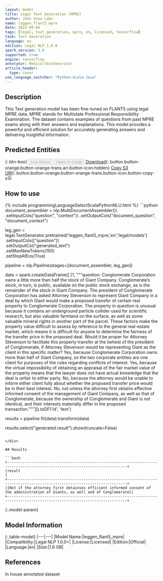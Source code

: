 ```yaml
---
layout: model
title: Legal Text Generation (MPRE)
author: John Snow Labs
name: leggen_flant5_mpre
date: 2023-09-04
tags: [legal, text_generation, mpre, en, licensed, tensorflow]
task: Text Generation
language: en
edition: Legal NLP 1.0.0
spark_version: 3.0
supported: true
engine: tensorflow
annotator: MedicalTextGenerator
article_header:
  type: cover
use_language_switcher: "Python-Scala-Java"
---
```


## Description

This Text generation model has been fine-tuned on FLANT5 using legal MPRE data. MPRE stands for Multistate Professional Responsibility Examination. The dataset contains examples of questions from past MPRE exams along with their answers and explanations. This model provides a powerful and efficient solution for accurately generating answers and delivering insightful information.

## Predicted Entities



{:.btn-box}
<button class="button button-orange" disabled>Live Demo</button>
<button class="button button-orange" disabled>Open in Colab</button>
[Download](https://s3.amazonaws.com/auxdata.johnsnowlabs.com/legal/models/leggen_flant5_mpre_en_1.0.0_3.0_1693847631770.zip){:.button.button-orange.button-orange-trans.arr.button-icon.hidden}
[Copy S3 URI](s3://auxdata.johnsnowlabs.com/legal/models/leggen_flant5_mpre_en_1.0.0_3.0_1693847631770.zip){:.button.button-orange.button-orange-trans.button-icon.button-copy-s3}

## How to use



<div class="tabs-box" markdown="1">
{% include programmingLanguageSelectScalaPythonNLU.html %}
```python
document_assembler = nlp.MultiDocumentAssembler()\
    .setInputCols("question", "context")\
    .setOutputCols("document_question", "document_context")

leg_gen = legal.TextGenerator.pretrained('leggen_flant5_mpre,'en','legal/models')\
    .setInputCols(["question"])\
    .setOutputCol("generated_text")\
    .setMaxNewTokens(150)\
    .setStopAtEos(True)

pipeline = nlp.Pipeline(stages=[document_assembler, leg_gen])

data = spark.createDataFrame([
   [1, """question:
Conglomerate Corporation owns a little more than half the stock of Giant Company. Conglomerate’s stock, in turn, is public, available on the public stock exchange, as is the remainder of the stock in Giant Company. The president of Conglomerate Corporation has asked Attorney Stevenson to represent Giant Company in a deal by which Giant would make a proposed transfer of certain real property to Conglomerate Corporation. The property in question is unusual because it contains an underground particle collider used for scientific research, but also valuable farmland on the surface, as well as some valuable mineral rights in another part of the parcel. These factors make the property value difficult to assess by reference to the general real-estate market, which means it is difficult for anyone to determine the fairness of the transfer price in the proposed deal. Would it be proper for Attorney Stevenson to facilitate this property transfer at the behest of the president of Conglomerate, if Attorney Stevenson would be representing Giant as the client in this specific matter? Yes, because Conglomerate Corporation owns more than half of Giant Company, so the two corporate entities are one client for purposes of the rules regarding conflicts of interest. Yes, because the virtual impossibility of obtaining an appraisal of the fair market value of the property means that the lawyer does not have actual knowledge that the deal is unfair to either party. No, because the attorney would be unable to inform either client fully about whether the proposed transfer price would be in their best interest. No, not unless the attorney first obtains effective informed consent of the management of Giant Company, as well as that of Conglomerate, because the ownership of Conglomerate and Giant is not identical, and their interests materially differ in the proposed transaction."""]]).toDF('id', 'text')

results = pipeline.fit(data).transform(data)

results.select("generated.result").show(truncate=False)
```

</div>

## Results

```bash
+-----------------------------------------------------------------------------------------------------------------------------+
|result                                                                                                                       |
+-----------------------------------------------------------------------------------------------------------------------------+
|[Not if the attorney first obtainses efficient informed consent of the administration of Giants, as well and of Conglomerate]|
+-----------------------------------------------------------------------------------------------------------------------------+

```

{:.model-param}
## Model Information

{:.table-model}
|---|---|
|Model Name:|leggen_flant5_mpre|
|Compatibility:|Legal NLP 1.0.0+|
|License:|Licensed|
|Edition:|Official|
|Language:|en|
|Size:|1.6 GB|

## References

In house annotated dataset